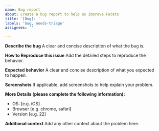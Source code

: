 ```yaml
---
name: Bug report
about: Create a bug report to help us improve Facets
title: '[Bug]: '
labels: 'bug, needs-triage'
assignees: ''

---
```


**Describe the bug**
A clear and concise description of what the bug is.

**How to Reproduce this issue**
Add the detailed steps to reproduce the behavior.

**Expected behavior**
A clear and concise description of what you expected to happen. 

**Screenshots**
If applicable, add screenshots to help explain your problem.

**More Details (please complete the following information):**
 - OS: [e.g. iOS]
 - Browser [e.g. chrome, safari]
 - Version [e.g. 22]

**Additional context**
Add any other context about the problem here.
